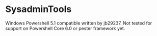 # SysadminTools
Windows Powershell 5.1 compatible written by jb29237. Not tested for support on Powershell Core 6.0 or pester framework yet.
